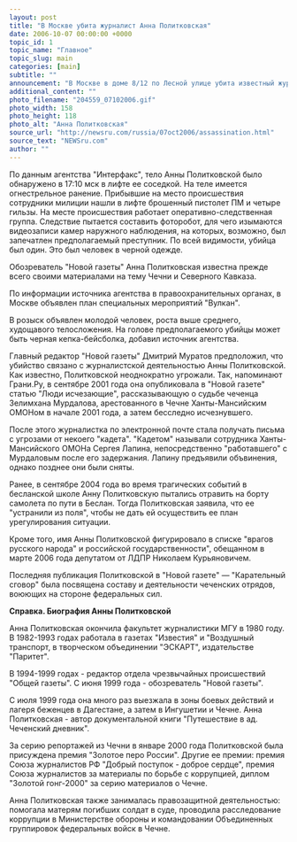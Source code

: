 ```yaml
---
layout: post
title: "В Москве убита журналист Анна Политковская"
date: 2006-10-07 00:00:00 +0000
topic_id: 1
topic_name: "Главное"
topic_slug: main
categories: [main]
subtitle: ""
announcement: "В Москве в доме 8/12 по Лесной улице убита известный журналист, обозреватель \"Новой газеты\" Анна Политковская."
additional_content: ""
photo_filename: "204559_07102006.gif"
photo_width: 158
photo_height: 118
photo_alt: "Анна Политковская"
source_url: "http://newsru.com/russia/07oct2006/assassination.html"
source_text: "NEWSru.com"
author: ""
---
```

По данным агентства "Интерфакс", тело Анны Политковской было обнаружено в 17:10 мск в лифте ее соседкой. На теле имеется огнестрельное ранение. Прибывшие на место происшествия сотрудники милиции нашли в лифте брошенный пистолет ПМ и четыре гильзы. На месте происшествия работает оперативно-следственная группа. Следствие пытается составить фоторобот, для чего изымаются видеозаписи камер наружного наблюдения, на которых, возможно, был запечатлен предполагаемый преступник. По всей видимости, убийца был один. Это был человек в черной одежде.

Обозреватель "Новой газеты" Анна Политковская известна прежде всего своими материалами на тему Чечни и Северного Кавказа.

По информации источника агентства в правоохранительных органах, в Москве объявлен план специальных мероприятий "Вулкан".

В розыск объявлен молодой человек, роста выше среднего, худощавого телосложения. На голове предполагаемого убийцы может быть черная кепка-бейсболка, добавил источник агентства.

Главный редактор "Новой газеты" Дмитрий Муратов предположил, что убийство связано с журналистской деятельностью Анны Политковской. Как известно, Политковской неоднократно угрожали. Так, напоминают Грани.Ру, в сентябре 2001 года она опубликовала в "Новой газете" статью "Люди исчезающие", рассказывающую о судьбе чеченца Зелимхана Мурдалова, арестованного в Чечне Ханты-Мансийским ОМОНом в начале 2001 года, а затем бесследно исчезнувшего.

После этого журналистка по электронной почте стала получать письма с угрозами от некоего "кадета". "Кадетом" называли сотрудника Ханты-Мансийского ОМОНа Сергея Лапина, непосредственно "работавшего" с Мурдаловым после его задержания. Лапину предъявили объвинения, однако позднее они были сняты.

Ранее, в сентябре 2004 года во время трагических событий в бесланской школе Анну Политковскую пытались отравить на борту самолета по пути в Беслан. Тогда Политковская заявила, что ее "устранили из поля", чтобы не дать ей осуществить ее план урегулирования ситуации.

Кроме того, имя Анны Политковской фигурировало в списке "врагов русского народа" и российской государственности", обещанном в марте 2006 года депутатом от ЛДПР Николаем Курьяновичем.

Последняя публикация Политковской в "Новой газете" &mdash; "Карательный сговор" была посвящена составу и деятельности чеченских отрядов, воюющих на стороне федеральных сил.

<strong>Справка. Биография Анны Политковской</strong>

Анна Политковская окончила факультет журналистики МГУ в 1980 году. В 1982-1993 годах работала в газетах "Известия" и "Воздушный транспорт, в творческом объединении "ЭСКАРТ", издательстве "Паритет".

В 1994-1999 годах - редактор отдела чрезвычайных происшествий "Общей газеты". С июня 1999 года - обозреватель "Новой газеты".

С июля 1999 года она много раз выезжала в зоны боевых действий и лагеря беженцев в Дагестане, а затем в Ингушетии и Чечне. Анна Политковская - автор документальной книги "Путешествие в ад. Чеченский дневник".

За серию репортажей из Чечни в январе 2000 года Политковской была присуждена премия "Золотое перо России". Другие ее премии: премия Союза журналистов РФ "Добрый поступок - доброе сердце", премия Союза журналистов за материалы по борьбе с коррупцией, диплом "Золотой гонг-2000" за серию материалов о Чечне.

Анна Политковская также занималась правозащитной деятельностью: помогала матерям погибших солдат в суде, проводила расследование коррупции в Министерстве обороны и командовании Объединенных группировок федеральных войск в Чечне.
